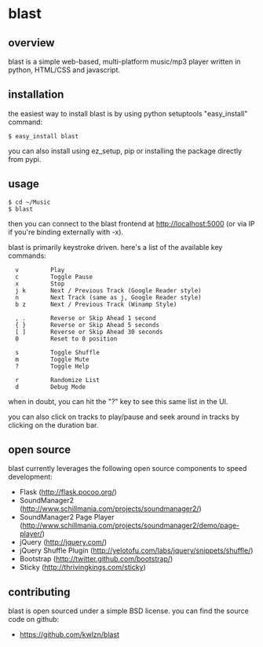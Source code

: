blast
=====

overview
--------

blast is a simple web-based, multi-platform music/mp3 player written in python, HTML/CSS and javascript.


installation
------------

the easiest way to install blast is by using python setuptools "easy_install" command:

    $ easy_install blast

you can also install using ez_setup, pip or installing the package directly from pypi. 


usage
-----

    $ cd ~/Music
    $ blast

then you can connect to the blast frontend at <http://localhost:5000> (or via IP if you're binding externally with -x).

blast is primarily keystroke driven. here's a list of the available key commands:

      v         Play
      c         Toggle Pause
      x         Stop
      j k       Next / Previous Track (Google Reader style)
      n         Next Track (same as j, Google Reader style)
      b z       Next / Previous Track (Winamp Style)
  
      , .       Reverse or Skip Ahead 1 second
      { }       Reverse or Skip Ahead 5 seconds
      [ ]       Reverse or Skip Ahead 30 seconds
      0         Reset to 0 position

      s         Toggle Shuffle
      m         Toggle Mute
      ?         Toggle Help

      r         Randomize List
      d         Debug Mode

when in doubt, you can hit the "?" key to see this same list in the UI.

you can also click on tracks to play/pause and seek around in tracks by clicking on the duration bar.


open source
-----------

blast currently leverages the following open source components to speed development:

 - Flask (http://flask.pocoo.org/)
 - SoundManager2 (http://www.schillmania.com/projects/soundmanager2/)
 - SoundManager2 Page Player (http://www.schillmania.com/projects/soundmanager2/demo/page-player/)
 - jQuery (http://jquery.com/)
 - jQuery Shuffle Plugin (http://yelotofu.com/labs/jquery/snippets/shuffle/)
 - Bootstrap (http://twitter.github.com/bootstrap/)
 - Sticky (http://thrivingkings.com/sticky)


contributing
------------

blast is open sourced under a simple BSD license. you can find the source code on github:

 - <https://github.com/kwlzn/blast>
